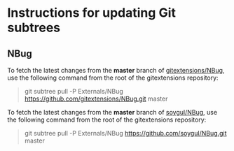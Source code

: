# Instructions for updating Git subtrees

## NBug

To fetch the latest changes from the **master** branch of [gitextensions/NBug](https://github.com/gitextensions/NBug),
use the following command from the root of the gitextensions repository:

> git subtree pull -P Externals/NBug https://github.com/gitextensions/NBug.git master

To fetch the latest changes from the **master** branch of [soygul/NBug](https://github.com/soygul/NBug), use the
following command from the root of the gitextensions repository:

> git subtree pull -P Externals/NBug https://github.com/soygul/NBug.git master
